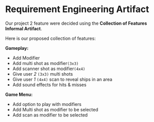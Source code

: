 # Requirement Engineering Artifact
Our project 2 feature were decided using the **Collection of Features Informal Artifact**.

Here is our proposed collection of features:

**Gameplay:**
- Add Modifier
- Add multi shot as modifier`(3x3)`
- Add scanner shot as modifier`(4x4)`
- Give user *2* `(3x3)` multi shots
- Give user *1* `(4x4)` scan to reveal ships in an area
- Add sound effects for hits & misses

**Game Menu:**
- Add option to play with modifiers
- Add Multi shot as modifier to be selected
- Add scan as modifier to be selected

